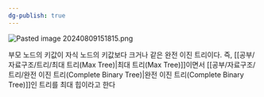 ```yaml
---
dg-publish: true
---
```

![Pasted image 20240809151815.png](/img/user/%EC%B2%A8%EB%B6%80%ED%8C%8C%EC%9D%BC/Pasted%20image%2020240809151815.png)

부모 노드의 키값이 자식 노드의 키값보다 크거나 같은 완전 이진 트리이다.
즉, [[공부/자료구조/트리/최대 트리(Max Tree)\|최대 트리(Max Tree)]]이면서 [[공부/자료구조/트리/완전 이진 트리(Complete Binary Tree)\|완전 이진 트리(Complete Binary Tree)]]인 트리를 최대 힙이라고 한다